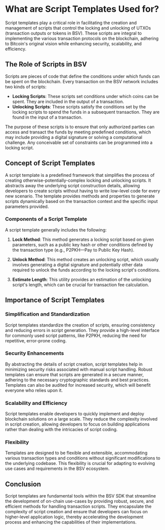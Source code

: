 # What are Script Templates Used for?

Script templates play a critical role in facilitating the creation and management of scripts that control the locking and unlocking of UTXOs (transaction outputs or tokens in BSV). These scripts are integral to implementing the various transaction protocols on the blockchain, adhering to Bitcoin's original vision while enhancing security, scalability, and efficiency.

## The Role of Scripts in BSV

Scripts are pieces of code that define the conditions under which funds can be spent on the blockchain. Every transaction on the BSV network includes two kinds of scripts:
- **Locking Scripts**: These scripts set conditions under which coins can be spent. They are included in the output of a transaction.
- **Unlocking Scripts**: These scripts satisfy the conditions set by the locking scripts to spend the funds in a subsequent transaction. They are found in the input of a transaction.

The purpose of these scripts is to ensure that only authorized parties can access and transact the funds by meeting predefined conditions, which may include providing a digital signature or solving a computational challenge. Any conceivable set of constraints can be programmed into a locking script.

## Concept of Script Templates

A script template is a predefined framework that simplifies the process of creating otherwise-potentially-complex locking and unlocking scripts. It abstracts away the underlying script construction details, allowing developers to create scripts without having to write low-level code for every new scenario. The template provides methods and properties to generate scripts dynamically based on the transaction context and the specific input parameters provided.

### Components of a Script Template
A script template generally includes the following:

1. **Lock Method**: This method generates a locking script based on given parameters, such as a public key hash or other conditions defined by the transaction type (e.g., P2PKH—Pay to Public Key Hash).

2. **Unlock Method**: This method creates an unlocking script, which usually involves generating a digital signature and potentially other data required to unlock the funds according to the locking script's conditions.

3. **Estimate Length**: This utility provides an estimation of the unlocking script's length, which can be crucial for transaction fee calculation.

## Importance of Script Templates

### Simplification and Standardization
Script templates standardize the creation of scripts, ensuring consistency and reducing errors in script generation. They provide a high-level interface for commonly used script patterns, like P2PKH, reducing the need for repetitive, error-prone coding.

### Security Enhancements
By abstracting the details of script creation, script templates help in minimizing security risks associated with manual script handling. Robust templates can ensure that scripts are generated in a secure manner, adhering to the necessary cryptographic standards and best practices. Templates can also be audited for increased security, which will benefit everyone who relies upon it.

### Scalability and Efficiency
Script templates enable developers to quickly implement and deploy blockchain solutions on a large scale. They reduce the complexity involved in script creation, allowing developers to focus on building applications rather than dealing with the intricacies of script coding.

### Flexibility
Templates are designed to be flexible and extensible, accommodating various transaction types and conditions without significant modifications to the underlying codebase. This flexibility is crucial for adapting to evolving use cases and requirements in the BSV ecosystem.

## Conclusion

Script templates are fundamental tools within the BSV SDK that streamline the development of on-chain use-cases by providing robust, secure, and efficient methods for handling transaction scripts. They encapsulate the complexity of script creation and ensure that developers can focus on higher-level application logic, thereby accelerating the development process and enhancing the capabilities of their implementations. 